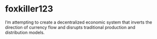 # foxkiller123
I’m attempting to create a decentralized economic system that inverts the direction of currency flow and disrupts traditional production and distribution models.
